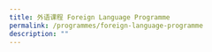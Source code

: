 ```yaml
---
title: 外语课程 Foreign Language Programme
permalink: /programmes/foreign-language-programme
description: ""
---
```

